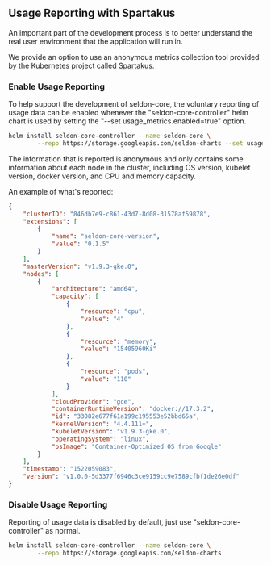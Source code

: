 ## Usage Reporting with Spartakus

An important part of the development process is to better understand the real user environment that the application will run in.

We provide an option to use an anonymous metrics collection tool provided by the Kubernetes project called [Spartakus](https://github.com/kubernetes-incubator/spartakus).

### Enable Usage Reporting

To help support the development of seldon-core, the voluntary reporting of usage data can be enabled whenever the "seldon-core-controller" helm chart is used  by setting the "--set usage_metrics.enabled=true" option.

```bash
helm install seldon-core-controller --name seldon-core \
        --repo https://storage.googleapis.com/seldon-charts --set usage_metrics.enabled=true
```

The information that is reported is anonymous and only contains some information about each node in the cluster, including OS version, kubelet version, docker version, and CPU and memory capacity.

An example of what's reported:
```json
{
    "clusterID": "846db7e9-c861-43d7-8d08-31578af59878",
    "extensions": [
        {
            "name": "seldon-core-version",
            "value": "0.1.5"
        }
    ],
    "masterVersion": "v1.9.3-gke.0",
    "nodes": [
        {
            "architecture": "amd64",
            "capacity": [
                {
                    "resource": "cpu",
                    "value": "4"
                },
                {
                    "resource": "memory",
                    "value": "15405960Ki"
                },
                {
                    "resource": "pods",
                    "value": "110"
                }
            ],
            "cloudProvider": "gce",
            "containerRuntimeVersion": "docker://17.3.2",
            "id": "33082e677f61a199c195553e52bbd65a",
            "kernelVersion": "4.4.111+",
            "kubeletVersion": "v1.9.3-gke.0",
            "operatingSystem": "linux",
            "osImage": "Container-Optimized OS from Google"
        }
    ],
    "timestamp": "1522059083",
    "version": "v1.0.0-5d3377f6946c3ce9159cc9e7589cfbf1de26e0df"
}
```

### Disable Usage Reporting

Reporting of usage data is disabled by default, just use "seldon-core-controller" as normal.

```bash
helm install seldon-core-controller --name seldon-core \
        --repo https://storage.googleapis.com/seldon-charts
```

